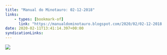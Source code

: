 ```yaml
---
title: "Manual do Minotauro: 02-12-2018"
links:
    - types: [bookmark-of]
      link: "https://manualdominotauro.blogspot.com/2020/02/02-12-2018.html"
date: 2020-02-11T13:41:14.397+00:00
syndicationLinks:
---
```


![](/bookmarks/2020-02-11-manual-do-minotauro-02-12-2018/tirinha.jpg)
